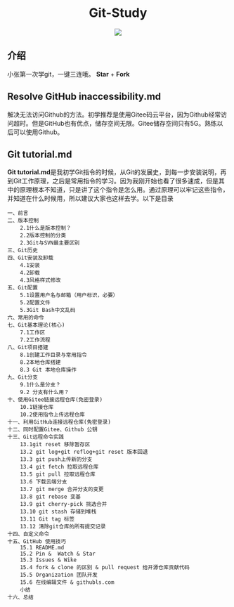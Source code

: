 <h1 align="center">Git-Study</h1>

<p align="center"><img src="https://git-scm.com/images/logo@2x.png"></p>

## 介绍
小张第一次学git，一键三连哦。 **Star** + **Fork** 

## Resolve GitHub inaccessibility.md
解决无法访问Github的方法。初学推荐是使用Gitee码云平台，因为Github经常访问超时。但是GitHub也有优点，储存空间无限。Gitee储存空间只有5G。熟练以后可以使用Github。


## Git tutorial.md
**Git tutorial.md**是我初学Git指令的时候，从Git的发展史，到每一步安装说明，再到Git工作原理，之后是常用指令的学习。因为我刚开始也看了很多速成，但是其中的原理根本不知道，只是讲了这个指令是怎么用。通过原理可以牢记这些指令，并知道在什么时候用，所以建议大家也这样去学。以下是目录


```
一、前言
二、版本控制
    2.1什么是版本控制？
    2.2版本控制的分类
    2.3Git与SVN最主要区别
三、Git历史
四、Git安装及卸载
    4.1安装
    4.2卸载
    4.3风格样式修改
五、Git配置
    5.1设置用户名与邮箱（用户标识，必要）
    5.2配置文件
    5.3Git Bash中文乱码
六、常用的命令
七、Git基本理论(核心)
    7.1工作区
    7.2工作流程
八、Git项目搭建
    8.1创建工作目录与常用指令
    8.2本地仓库搭建
    8.3 Git 本地仓库操作
九、Git分支
    9.1什么是分支？
    9.2 分支有什么用？
十、使用Gitee链接远程仓库(免密登录)
    10.1链接仓库
    10.2使用指令上传远程仓库
十一、利用GitHub连接远程仓库(免密登录)
十二、同时配置Gitee、Github 公钥
十三、Git远程命令实践
    13.1git reset 移除暂存区
    13.2 git log+git reflog+git reset 版本回退
    13.3 git push上传新的分支
    13.4 git fetch 拉取远程仓库
    13.5 git pull 拉取远程仓库
    13.6 下载云端分支
    13.7 git merge 合并分支的变更
    13.8 git rebase 变基
    13.9 git cherry-pick 挑选合并
    13.10 git stash 存储到堆栈
    13.11 Git tag 标签
    13.12 清除git仓库的所有提交记录
十四、自定义命令
十五、GitHub 使用技巧
    15.1 README.md
    15.2 Pin &  Watch & Star
    15.3 Issues & Wike
    15.4 fork & clone 的区别 & pull request 给开源仓库贡献代码
    15.5 Organization 团队开发
    15.6 在线编辑文件 & githubls.com 
    小结
十六、总结 
```
